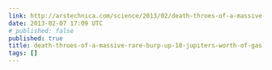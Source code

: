 ```yaml
---
link: http://arstechnica.com/science/2013/02/death-throes-of-a-massive-rare-burp-up-10-jupiters-worth-of-gas/
date: 2013-02-07 17:09 UTC
# published: false
published: true
title: death-throes-of-a-massive-rare-burp-up-10-jupiters-worth-of-gas
tags: []
---
```



